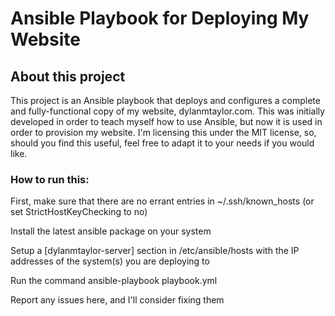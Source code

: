 # Ansible Playbook for Deploying My Website

## About this project

This project is an Ansible playbook that deploys and configures a complete and fully-functional copy of my website, dylanmtaylor.com. This was initially developed in order to teach myself how to use Ansible, but now it is used in order to provision my website. I'm licensing this under the MIT license, so, should you find this useful, feel free to adapt it to your needs if you would like.

### How to run this:

First, make sure that there are no errant entries in ~/.ssh/known_hosts (or set StrictHostKeyChecking to no)

Install the latest ansible package on your system

Setup a \[dylanmtaylor-server\] section in /etc/ansible/hosts with the IP addresses of the system(s) you are deploying to

Run the command ansible-playbook playbook.yml

Report any issues here, and I'll consider fixing them
